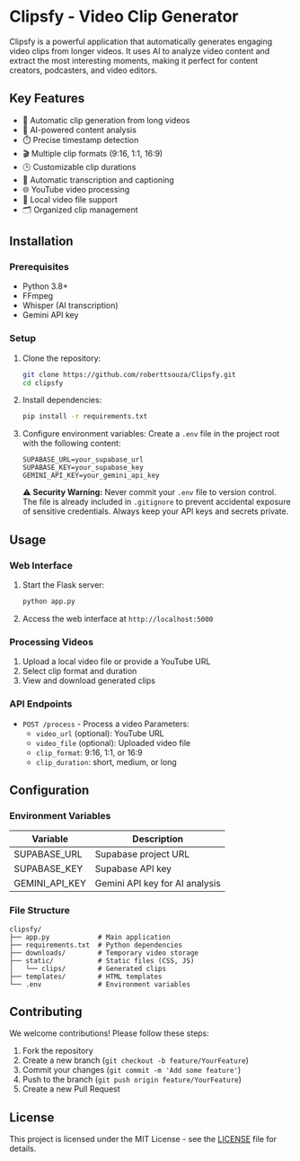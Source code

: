 # Clipsfy - Video Clip Generator

Clipsfy is a powerful application that automatically generates engaging video clips from longer videos. It uses AI to analyze video content and extract the most interesting moments, making it perfect for content creators, podcasters, and video editors.

## Key Features

- 🎥 Automatic clip generation from long videos
- 🤖 AI-powered content analysis
- ⏱️ Precise timestamp detection
- 🎬 Multiple clip formats (9:16, 1:1, 16:9)
- 🕒 Customizable clip durations
- 📝 Automatic transcription and captioning
- 🌐 YouTube video processing
- 💾 Local video file support
- 🗂️ Organized clip management

## Installation

### Prerequisites
- Python 3.8+
- FFmpeg
- Whisper (AI transcription)
- Gemini API key

### Setup

1. Clone the repository:
   ```bash
   git clone https://github.com/roberttsouza/Clipsfy.git
   cd clipsfy
   ```

2. Install dependencies:
   ```bash
   pip install -r requirements.txt
   ```

3. Configure environment variables:
   Create a `.env` file in the project root with the following content:
   ```
   SUPABASE_URL=your_supabase_url
   SUPABASE_KEY=your_supabase_key
   GEMINI_API_KEY=your_gemini_api_key
   ```

   ⚠️ **Security Warning:** Never commit your `.env` file to version control. The file is already included in `.gitignore` to prevent accidental exposure of sensitive credentials. Always keep your API keys and secrets private.

## Usage

### Web Interface
1. Start the Flask server:
   ```bash
   python app.py
   ```
2. Access the web interface at `http://localhost:5000`

### Processing Videos
1. Upload a local video file or provide a YouTube URL
2. Select clip format and duration
3. View and download generated clips

### API Endpoints
- `POST /process` - Process a video
  Parameters:
  - `video_url` (optional): YouTube URL
  - `video_file` (optional): Uploaded video file
  - `clip_format`: 9:16, 1:1, or 16:9
  - `clip_duration`: short, medium, or long

## Configuration

### Environment Variables
| Variable         | Description                          |
|------------------|--------------------------------------|
| SUPABASE_URL     | Supabase project URL                 |
| SUPABASE_KEY     | Supabase API key                     |
| GEMINI_API_KEY   | Gemini API key for AI analysis       |

### File Structure
```
clipsfy/
├── app.py            # Main application
├── requirements.txt  # Python dependencies
├── downloads/        # Temporary video storage
├── static/           # Static files (CSS, JS)
│   └── clips/        # Generated clips
├── templates/        # HTML templates
└── .env              # Environment variables
```

## Contributing

We welcome contributions! Please follow these steps:

1. Fork the repository
2. Create a new branch (`git checkout -b feature/YourFeature`)
3. Commit your changes (`git commit -m 'Add some feature'`)
4. Push to the branch (`git push origin feature/YourFeature`)
5. Create a new Pull Request

## License

This project is licensed under the MIT License - see the [LICENSE](LICENSE) file for details.
